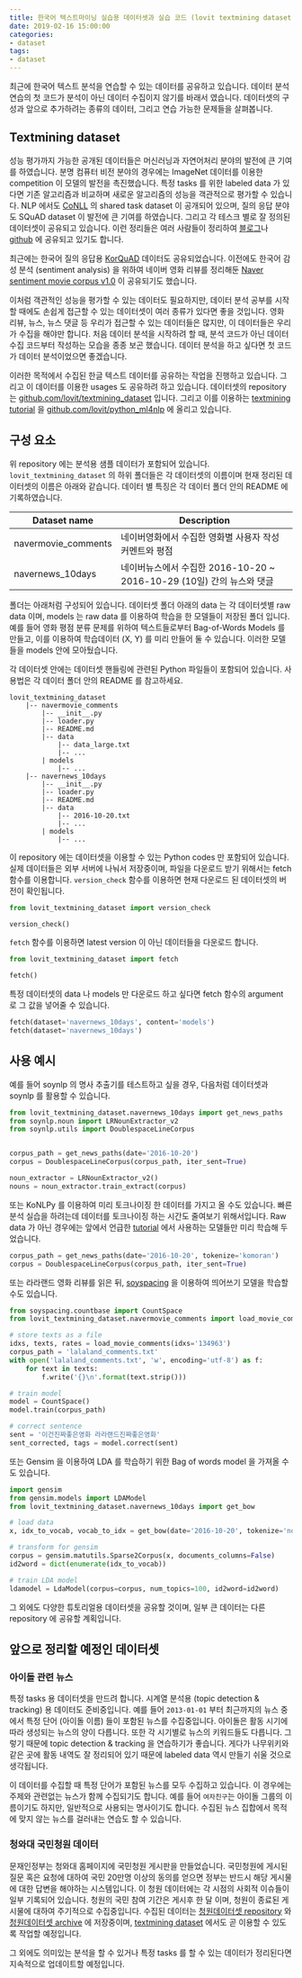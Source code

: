 ```yaml
---
title: 한국어 텍스트마이닝 실습용 데이터셋과 실습 코드 (lovit textmining dataset & python ml4nlp)
date: 2019-02-16 15:00:00
categories:
- dataset
tags:
- dataset
---
```


최근에 한국어 텍스트 분석을 연습할 수 있는 데이터를 공유하고 있습니다. 데이터 분석 연습의 첫 코드가 분석이 아닌 데이터 수집이지 않기를 바래서 였습니다. 데이터셋의 구성과 앞으로 추가하려는 종류의 데이터, 그리고 연습 가능한 문제들을 살펴봅니다.

## Textmining dataset

성능 평가까지 가능한 공개된 데이터들은 머신러닝과 자연어처리 분야의 발전에 큰 기여를 하였습니다. 분명 컴퓨터 비전 분야의 경우에는 ImageNet 데이터를 이용한 competition 이 모델의 발전을 촉진했습니다. 특정 tasks 를 위한 labeled data 가 있다면 기존 알고리즘과 비교하며 새로운 알고리즘의 성능을 객관적으로 평가할 수 있습니다. NLP 에서도 [CoNLL][conll] 의 shared task dataset 이 공개되어 있으며, 질의 응답 분야도 SQuAD dataset 이 발전에 큰 기여를 하였습니다. 그리고 각 테스크 별로 잘 정의된 데이터셋이 공유되고 있습니다. 이런 정리들은 여러 사람들이 정리하여 [블로그][datasetblog]나 [github][datasetgit] 에 공유되고 있기도 합니다.

[conll]: http://www.conll.org/2019-shared-task
[datasetblog]: https://machinelearningmastery.com/datasets-natural-language-processing/
[datasetgit]: https://github.com/niderhoff/nlp-datasets

최근에는 한국어 질의 응답용 [KorQuAD][korquad] 데이터도 공유되었습니다. 이전에도 한국어 감성 분석 (sentiment analysis) 을 위하여 네이버 영화 리뷰를 정리해둔 [Naver sentiment movie corpus v1.0][nsmc] 이 공유되기도 했습니다.

[korquad]: https://korquad.github.io/
[nsmc]: https://github.com/e9t/nsmc

이처럼 객관적인 성능을 평가할 수 있는 데이터도 필요하지만, 데이터 분석 공부를 시작할 때에도 손쉽게 접근할 수 있는 데이터셋이 여러 종류가 있다면 좋을 것입니다. 영화 리뷰, 뉴스, 뉴스 댓글 등 우리가 접근할 수 있는 데이터들은 많지만, 이 데이터들은 우리가 수집을 해야만 합니다. 처음 데이터 분석을 시작하려 할 때, 분석 코드가 아닌 데이터 수집 코드부터 작성하는 모습을 종종 보곤 했습니다. 데이터 분석을 하고 싶다면 첫 코드가 데이터 분석이었으면 좋겠습니다.

이러한 목적에서 수집된 한글 텍스트 데이터를 공유하는 작업을 진행하고 있습니다. 그리고 이 데이터를 이용한 usages 도 공유하려 하고 있습니다. 데이터셋의 repository 는 [github.com/lovit/textmining_dataset][tmd] 입니다. 그리고 이를 이용하는 [textmining tutorial][tutorial] 을 [github.com/lovit/python_ml4nlp][tutorial] 에 올리고 있습니다.

[tmd]: https://github.com/lovit/textmining_dataset
[tutorial]: https://github.com/lovit/python_ml4nlp

## 구성 요소

위 repository 에는 분석용 샘플 데이터가 포함되어 있습니다. `lovit_textmining_dataset` 의 하위 폴더들은 각 데이터셋의 이름이며 현재 정리된 데이터셋의 이름은 아래와 같습니다. 데이터 별 특징은 각 데이터 폴더 안의 README 에 기록하였습니다.

| Dataset name | Description |
| --- | --- |
| navermovie_comments | 네이버영화에서 수집한 영화별 사용자 작성 커멘트와 평점 |
| navernews_10days | 네이버뉴스에서 수집한 2016-10-20 ~ 2016-10-29 (10일) 간의 뉴스와 댓글 |

폴더는 아래처럼 구성되어 있습니다. 데이터셋 폴더 아래의 data 는 각 데이터셋별 raw data 이며, models 는 raw data 를 이용하여 학습을 한 모델들이 저장된 폴더 입니다. 예를 들어 영화 평점 분류 문제를 위하여 텍스트들로부터 Bag-of-Words Models 를 만들고, 이를 이용하여 학습데이터 (X, Y) 를 미리 만들어 둘 수 있습니다. 이러한 모델들을  models 안에 모아뒀습니다.

각 데이터셋 안에는 데이터셋 핸들링에 관련된 Python 파일들이 포함되어 있습니다. 사용법은 각 데이터 폴더 안의 README 를 참고하세요.

```
lovit_textmining_dataset
    |-- navermovie_comments
        |-- __init__.py
        |-- loader.py
        |-- README.md
        |-- data
            |-- data_large.txt
            |-- ...
        | models
            |-- ...
    |-- navernews_10days
        |-- __init__.py
        |-- loader.py
        |-- README.md
        |-- data
            |-- 2016-10-20.txt
            |-- ...
        | models
            |-- ...
```

이 repository 에는 데이터셋을 이용할 수 있는 Python codes 만 포함되어 있습니다. 실제 데이터들은 외부 서버에 나눠서 저장중이며, 파일을 다운로드 받기 위해서는 fetch 함수를 이용합니다. `version_check` 함수를 이용하면 현재 다운로드 된 데이터셋의 버전이 확인됩니다.

```python
from lovit_textmining_dataset import version_check

version_check()
```

`fetch` 함수를 이용하면 latest version 이 아닌 데이터들을 다운로드 합니다.

```python
from lovit_textmining_dataset import fetch

fetch()
```

특정 데이터셋의 data 나 models 만 다운로드 하고 싶다면 fetch 함수의 argument 로 그 값을 넣어줄 수 있습니다.

```python
fetch(dataset='navernews_10days', content='models')
fetch(dataset='navernews_10days')
```

## 사용 예시

예를 들어 soynlp 의 명사 추출기를 테스트하고 싶을 경우, 다음처럼 데이터셋과 soynlp 를 활용할 수 있습니다.

```python
from lovit_textmining_dataset.navernews_10days import get_news_paths
from soynlp.noun import LRNounExtractor_v2
from soynlp.utils import DoublespaceLineCorpus


corpus_path = get_news_paths(date='2016-10-20')
corpus = DoublespaceLineCorpus(corpus_path, iter_sent=True)

noun_extractor = LRNounExtractor_v2()
nouns = noun_extractor.train_extract(corpus)
```

또는 KoNLPy 를 이용하여 미리 토크나이징 한 데이터를 가지고 올 수도 있습니다. 빠른 분석 실습을 하려는데 데이터를 토크나이징 하는 시간도 줄여보기 위해서입니다. Raw data 가 아닌 경우에는 앞에서 언급한 [tutorial][tutorial] 에서 사용하는 모델들만 미리 학습해 두었습니다.

```python
corpus_path = get_news_paths(date='2016-10-20', tokenize='komoran')
corpus = DoublespaceLineCorpus(corpus_path, iter_sent=True)
```

또는 라라랜드 영화 리뷰를 읽은 뒤, [soyspacing][soyspacing] 을 이용하여 띄어쓰기 모델을 학습할 수도 있습니다.

```python
from soyspacing.countbase import CountSpace
from lovit_textmining_dataset.navermovie_comments import load_movie_comments

# store texts as a file
idxs, texts, rates = load_movie_comments(idxs='134963')
corpus_path = 'lalaland_comments.txt'
with open('lalaland_comments.txt', 'w', encoding='utf-8') as f:
    for text in texts:
        f.write('{}\n'.format(text.strip()))

# train model
model = CountSpace()
model.train(corpus_path)

# correct sentence
sent = '이건진짜좋은영화 라라랜드진짜좋은영화'
sent_corrected, tags = model.correct(sent)
```

또는 Gensim 을 이용하여 LDA 를 학습하기 위한 Bag of words model 을 가져올 수도 있습니다.

```python
import gensim
from gensim.models import LDAModel
from lovit_textmining_dataset.navernews_10days import get_bow

# load data
x, idx_to_vocab, vocab_to_idx = get_bow(date='2016-10-20', tokenize='noun')

# transform for gensim
corpus = gensim.matutils.Sparse2Corpus(x, documents_columns=False)
id2word = dict(enumerate(idx_to_vocab))

# train LDA model
ldamodel = LdaModel(corpus=corpus, num_topics=100, id2word=id2word)
```

[soyspacing]: https://github.com/lovit/soyspacing/

그 외에도 다양한 튜토리얼용 데이터셋을 공유할 것이며, 일부 큰 데이터는 다른 repository 에 공유할 계획입니다.

## 앞으로 정리할 예정인 데이터셋

### 아이돌 관련 뉴스

특정 tasks 용 데이터셋을 만드려 합니다. 시계열 분석용 (topic detection & tracking) 용 데이터도 준비중입니다. 예를 들어 `2013-01-01` 부터 최근까지의 뉴스 중에서 특정 단어 (아이돌 이름) 들이 포함된 뉴스를 수집중입니다. 아이돌은 활동 시기에 따라 생성되는 뉴스의 양이 다릅니다. 또한 각 시기별로 뉴스의 키워드들도 다릅니다. 그렇기 때문에 topic detection & tracking 을 연습하기가 좋습니다. 게다가 나무위키와 같은 곳에 활동 내역도 잘 정리되어 있기 때문에 labeled data 역시 만들기 쉬울 것으로 생각됩니다.

이 데이터를 수집할 때 특정 단어가 포함된 뉴스를 모두 수집하고 있습니다. 이 경우에는 주제와 관련없는 뉴스가 함께 수집되기도 합니다. 예를 들어 `여자친구`는 아이돌 그룹의 이름이기도 하지만, 일반적으로 사용되는 명사이기도 합니다. 수집된 뉴스 집합에서 목적에 맞지 않는 뉴스를 걸러내는 연습도 할 수 있습니다.

### 청와대 국민청원 데이터

문재인정부는 청와대 홈페이지에 국민청원 게시판을 만들었습니다. 국민청원에 게시된 질문 혹은 요청에 대하여 국민 20만명 이상의 동의를 얻으면 정부는 반드시 해당 게시물에 대한 답변을 해야하는 시스템입니다. 이 청원 데이터에는 각 시점의 사회적 이슈들이 일부 기록되어 있습니다. 청원의 국민 참여 기간은 게시후 한 달 이며, 청원이 종료된 게시물에 대하여 주기적으로 수집중입니다. 수집된 데이터는 [청원데이터셋 repository][petitions] 와 [청원데이터셋 archive][petitions_archive] 에 저장중이며, [textmining dataset][tmd] 에서도 곧 이용할 수 있도록 작업할 예정입니다.

[petitions]: https://github.com/lovit/petitions_dataset
[petitions_archive]: https://github.com/lovit/petitions_archive

그 외에도 의미있는 분석을 할 수 있거나 특정 tasks 를 할 수 있는 데이터가 정리된다면 지속적으로 업데이트할 예정입니다.

